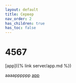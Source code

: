 ```yaml
---
layout: default
title: Сервер
nav_order: 2
has_children: true
has_toc: false
---
```


# 4567
[app]({% link server/app.md %}) 

aaaapppppp [app](@/server/app.md)